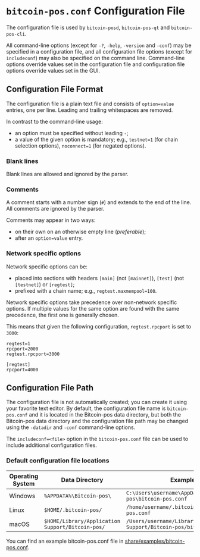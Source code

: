 # `bitcoin-pos.conf` Configuration File

The configuration file is used by `bitcoin-posd`, `bitcoin-pos-qt` and `bitcoin-pos-cli`.

All command-line options (except for `-?`, `-help`, `-version` and `-conf`) may be specified in a configuration file, and all configuration file options (except for `includeconf`) may also be specified on the command line. Command-line options override values set in the configuration file and configuration file options override values set in the GUI.

## Configuration File Format

The configuration file is a plain text file and consists of `option=value` entries, one per line. Leading and trailing whitespaces are removed.

In contrast to the command-line usage:
- an option must be specified without leading `-`;
- a value of the given option is mandatory; e.g., `testnet=1` (for chain selection options), `noconnect=1` (for negated options).

### Blank lines

Blank lines are allowed and ignored by the parser.

### Comments

A comment starts with a number sign (`#`) and extends to the end of the line. All comments are ignored by the parser.

Comments may appear in two ways:
- on their own on an otherwise empty line (_preferable_);
- after an `option=value` entry.

### Network specific options

Network specific options can be:
- placed into sections with headers `[main]` (not `[mainnet]`), `[test]` (not `[testnet]`) or `[regtest]`;
- prefixed with a chain name; e.g., `regtest.maxmempool=100`.

Network specific options take precedence over non-network specific options.
If multiple values for the same option are found with the same precedence, the
first one is generally chosen.

This means that given the following configuration, `regtest.rpcport` is set to `3000`:

```
regtest=1
rpcport=2000
regtest.rpcport=3000

[regtest]
rpcport=4000
```

## Configuration File Path

The configuration file is not automatically created; you can create it using your favorite text editor. By default, the configuration file name is `bitcoin-pos.conf` and it is located in the Bitcoin-pos data directory, but both the Bitcoin-pos data directory and the configuration file path may be changed using the `-datadir` and `-conf` command-line options.

The `includeconf=<file>` option in the `bitcoin-pos.conf` file can be used to include additional configuration files.

### Default configuration file locations

Operating System | Data Directory | Example Path
-- | -- | --
Windows | `%APPDATA%\Bitcoin-pos\` | `C:\Users\username\AppData\Roaming\Bitcoin-pos\bitcoin-pos.conf`
Linux | `$HOME/.bitcoin-pos/` | `/home/username/.bitcoin-pos/bitcoin-pos.conf`
macOS | `$HOME/Library/Application Support/Bitcoin-pos/` | `/Users/username/Library/Application Support/Bitcoin-pos/bitcoin-pos.conf`

You can find an example bitcoin-pos.conf file in [share/examples/bitcoin-pos.conf](../share/examples/bitcoin-pos.conf).
